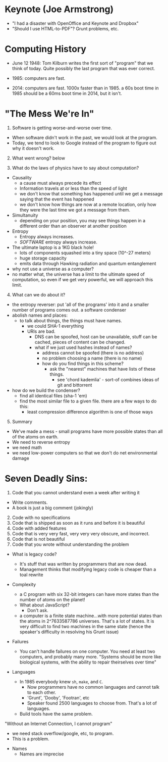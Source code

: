 Keynote (Joe Armstrong)
=======================

* "I had a disaster with OpenOffice and Keynote and Dropbox"
* "Should I use HTML-to-PDF"? Grunt problems, etc.

Computing History
=================
* June 12 1948: Tom Kilburn writes the first sort of "program" that we think of today. Quite possibly the last program that was ever correct.

* 1985: computers are fast.
* 2014: computers are fast. 1000x faster than in 1985. a 60s boot time in 1985 should be a 60ms boot time in 2014, but it isn't.

"The Mess We're In"
===================

1. Software is getting worse-and-worse over time.
  - When software didn't work in the past, we would look at the program.
  - Today, we tend to look to Google instead of the program to figure out why it doesn't work.

2. What went wrong?
  below

3. What do the laws of physics have to say about computation?
  - Causality
    - a cause must always precede its effect
    - Information travels at or less than the speed of light
    - we don't know that something has happened until we get a message saying that the event has happened
    - we don't know how things are now at a remote location, only how they were the last time we got a message from them.
  - Simultanuity
    - depending on your position, you may see things happen in a different order than an observer at another position
  - Entropy
    - Entropy always increases.
    - _SOFTWARE_ entropy always increase.
  - The ultimate laptop is a 1KG black hole!
    - lots of components squashed into a tiny space (10^-27 meters)
    - huge storage capacity
    - emits data through Hawking radiation and quantum entanglement
  - why not use a universe as a computer?
  - no matter what, the universe has a limit to the ultimate speed of computation, so even if we get very powerful, we will approach this limit.


4. What can we do about it?
  - the entropy reverser: put 'all of the programs' into it and a smaller number of programs comes out. a software condenser
  - abolish names and places:
    - to talk about things, the things must have names.
      - we could SHA-1 everything
      - URIs are bad.
        - DNS can be spoofed, host can be unavailable, stuff can be cached, pieces of content can be changed.
        - what if we just used hashes instead of names?
          - address cannot be spoofed (there is no address)
          - no problem choosing a name (there is no name)
          - how do you find things in this scheme?
            - ask the "nearest" machines that have lists of these things.
              - see 'chord kademlia' - sort-of combines ideas of git and bittorrent
  - how do we build the condenser?
    - find all identical files (sha-1 'em)
    - find the most similar file to a given file. there are a few ways to do this:
      - least compression difference algorithm is one of those ways

5. Summary
  - We've made a mess - small programs have more possible states than all of the atoms on earth.
  - We need to reverse entropy
  - we need math
  - we need low-power computers so that we don't do net environmental damage


Seven Deadly Sins:
==================

1. Code that you cannot understand even a week after writing it
  - Write comments.
  - A book is just a big comment (jokingly)
2. Code with no specifications
3. Code that is shipped as soon as it runs and before it is beautiful
4. Code with added features
5. Code that is very very fast, very very very obscure, and incorrect.
6. Code that is not beautiful
7. Code that you wrote without understanding the problem


* What is legacy code?
  - It's stuff that was written by programmers that are now dead.
  - Management thinks that modifying legacy code is cheaper than a toal rewrite


* Complexity
  - a C program with six 32-bit integers can have more states than the number of atoms on the planet!
  - What about JavaScript?
    - Don't ask.
  - a computer is a finite state machine...with more potential states than the atoms in 2^7633587786 universes. That's a lot of states. It is very difficult to find two machines in the same state  (hence the speaker's difficulty in resolving his Grunt issue)


* Failures
  - You can't handle failures on one computer. You need at least two computers, and probably many more.
  "Systems should be more like biological systems, with the ability to repair theirselves over time"


* Languages 
  - In 1985 everybody knew `sh`, `make`, and `C`.
    - Now programmers have no common languages and cannot talk to each other.
    - 'Grunt', 'Dooby', 'Footran', etc
    - Speaker found 2500 languages to choose from. That's a lot of languages.
  - Build tools have the same problem.

"Without an Internet Connection, I cannot program"
- we need stack overflow/google, etc, to program.
- This is a problem.


* Names
  - Names are imprecise

